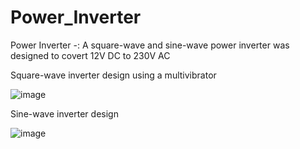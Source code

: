 # Power_Inverter
Power Inverter -:  A square-wave and sine-wave power inverter was designed to covert 12V DC to 230V AC 

Square-wave inverter design using a multivibrator

![image](https://github.com/Aveesha-98/Power_Inverter/assets/82050378/9e2a834e-fb47-468b-b5b4-d7fea59b12e7)


Sine-wave inverter design

![image](https://github.com/Aveesha-98/Power_Inverter/assets/82050378/327a4dee-1f3a-4442-9147-90ccc40adfc1)
